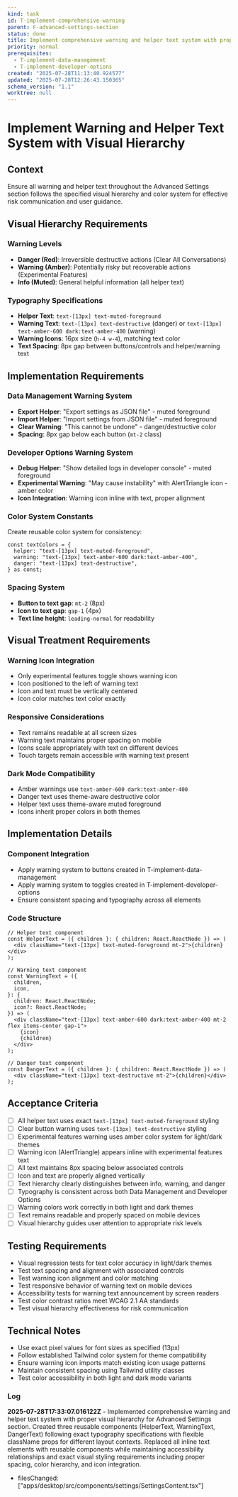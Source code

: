 ```yaml
---
kind: task
id: T-implement-comprehensive-warning
parent: F-advanced-settings-section
status: done
title: Implement comprehensive warning and helper text system with proper visual hierarchy
priority: normal
prerequisites:
  - T-implement-data-management
  - T-implement-developer-options
created: "2025-07-28T11:13:40.924577"
updated: "2025-07-28T12:26:43.150365"
schema_version: "1.1"
worktree: null
---
```


# Implement Warning and Helper Text System with Visual Hierarchy

## Context

Ensure all warning and helper text throughout the Advanced Settings section follows the specified visual hierarchy and color system for effective risk communication and user guidance.

## Visual Hierarchy Requirements

### Warning Levels

- **Danger (Red)**: Irreversible destructive actions (Clear All Conversations)
- **Warning (Amber)**: Potentially risky but recoverable actions (Experimental Features)
- **Info (Muted)**: General helpful information (all helper text)

### Typography Specifications

- **Helper Text**: `text-[13px] text-muted-foreground`
- **Warning Text**: `text-[13px] text-destructive` (danger) or `text-[13px] text-amber-600 dark:text-amber-400` (warning)
- **Warning Icons**: 16px size (`h-4 w-4`), matching text color
- **Text Spacing**: 8px gap between buttons/controls and helper/warning text

## Implementation Requirements

### Data Management Warning System

- **Export Helper**: "Export settings as JSON file" - muted foreground
- **Import Helper**: "Import settings from JSON file" - muted foreground
- **Clear Warning**: "This cannot be undone" - danger/destructive color
- **Spacing**: 8px gap below each button (`mt-2` class)

### Developer Options Warning System

- **Debug Helper**: "Show detailed logs in developer console" - muted foreground
- **Experimental Warning**: "May cause instability" with AlertTriangle icon - amber color
- **Icon Integration**: Warning icon inline with text, proper alignment

### Color System Constants

Create reusable color system for consistency:

```tsx
const textColors = {
  helper: "text-[13px] text-muted-foreground",
  warning: "text-[13px] text-amber-600 dark:text-amber-400",
  danger: "text-[13px] text-destructive",
} as const;
```

### Spacing System

- **Button to text gap**: `mt-2` (8px)
- **Icon to text gap**: `gap-1` (4px)
- **Text line height**: `leading-normal` for readability

## Visual Treatment Requirements

### Warning Icon Integration

- Only experimental features toggle shows warning icon
- Icon positioned to the left of warning text
- Icon and text must be vertically centered
- Icon color matches text color exactly

### Responsive Considerations

- Text remains readable at all screen sizes
- Warning text maintains proper spacing on mobile
- Icons scale appropriately with text on different devices
- Touch targets remain accessible with warning text present

### Dark Mode Compatibility

- Amber warnings use `text-amber-600 dark:text-amber-400`
- Danger text uses theme-aware destructive color
- Helper text uses theme-aware muted foreground
- Icons inherit proper colors in both themes

## Implementation Details

### Component Integration

- Apply warning system to buttons created in T-implement-data-management
- Apply warning system to toggles created in T-implement-developer-options
- Ensure consistent spacing and typography across all elements

### Code Structure

```tsx
// Helper text component
const HelperText = ({ children }: { children: React.ReactNode }) => (
  <div className="text-[13px] text-muted-foreground mt-2">{children}</div>
);

// Warning text component
const WarningText = ({
  children,
  icon,
}: {
  children: React.ReactNode;
  icon?: React.ReactNode;
}) => (
  <div className="text-[13px] text-amber-600 dark:text-amber-400 mt-2 flex items-center gap-1">
    {icon}
    {children}
  </div>
);

// Danger text component
const DangerText = ({ children }: { children: React.ReactNode }) => (
  <div className="text-[13px] text-destructive mt-2">{children}</div>
);
```

## Acceptance Criteria

- [ ] All helper text uses exact `text-[13px] text-muted-foreground` styling
- [ ] Clear button warning uses `text-[13px] text-destructive` styling
- [ ] Experimental features warning uses amber color system for light/dark themes
- [ ] Warning icon (AlertTriangle) appears inline with experimental features text
- [ ] All text maintains 8px spacing below associated controls
- [ ] Icon and text are properly aligned vertically
- [ ] Text hierarchy clearly distinguishes between info, warning, and danger
- [ ] Typography is consistent across both Data Management and Developer Options
- [ ] Warning colors work correctly in both light and dark themes
- [ ] Text remains readable and properly spaced on mobile devices
- [ ] Visual hierarchy guides user attention to appropriate risk levels

## Testing Requirements

- Visual regression tests for text color accuracy in light/dark themes
- Test text spacing and alignment with associated controls
- Test warning icon alignment and color matching
- Test responsive behavior of warning text on mobile devices
- Accessibility tests for warning text announcement by screen readers
- Test color contrast ratios meet WCAG 2.1 AA standards
- Test visual hierarchy effectiveness for risk communication

## Technical Notes

- Use exact pixel values for font sizes as specified (13px)
- Follow established Tailwind color system for theme compatibility
- Ensure warning icon imports match existing icon usage patterns
- Maintain consistent spacing using Tailwind utility classes
- Test color accessibility in both light and dark mode variants

### Log

**2025-07-28T17:33:07.016122Z** - Implemented comprehensive warning and helper text system with proper visual hierarchy for Advanced Settings section. Created three reusable components (HelperText, WarningText, DangerText) following exact typography specifications with flexible className props for different layout contexts. Replaced all inline text elements with reusable components while maintaining accessibility relationships and exact visual styling requirements including proper spacing, color hierarchy, and icon integration.

- filesChanged: ["apps/desktop/src/components/settings/SettingsContent.tsx"]

